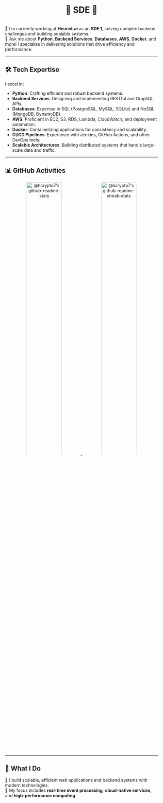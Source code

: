 # <div align="center">💫 SDE 💫</div>

<br/>🤝 I’m currently working at **Heurist.ai** as an **SDE 1**, solving complex backend challenges and building scalable systems.
<br/>💬 Ask me about **Python**, **Backend Services**, **Databases**, **AWS**, **Docker**, and more! I specialize in delivering solutions that drive efficiency and performance.

---

## 🛠️ **Tech Expertise**  
I excel in:  
- **Python**: Crafting efficient and robust backend systems.  
- **Backend Services**: Designing and implementing RESTful and GraphQL APIs.  
- **Databases**: Expertise in SQL (PostgreSQL, MySQL, SQLite) and NoSQL (MongoDB, DynamoDB).  
- **AWS**: Proficient in EC2, S3, RDS, Lambda, CloudWatch, and deployment automation.  
- **Docker**: Containerizing applications for consistency and scalability.  
- **CI/CD Pipelines**: Experience with Jenkins, GitHub Actions, and other DevOps tools.  
- **Scalable Architectures**: Building distributed systems that handle large-scale data and traffic.

---

## 📊 **GitHub Activities**

<p align="center">
  <a href="https://github.com/hcrypto7?tab=repositories">
    <img src="https://github-readme-stats-one-bice.vercel.app/api?username=hcrypto7&theme=gotham&show_icons=true&count_private=true&hide_border=true&role=OWNER,ORGANIZATION_MEMBER,COLLABORATOR"  width="48%" alt="@hcrypto7's github-readme-stats"/>
  </a>
  <a href="https://github.com/hcrypto7?tab=stars">
    <img src="https://github-readme-streak-stats.herokuapp.com?user=hcrypto7&theme=gotham&hide_border=true&date_format=M%20j%5B%2C%20Y%5D"  width="48%" alt="@hcrypto7's github-readme-streak-stats"/>
  </a>
</p>

---

## 🚀 **What I Do**  
🔭 I build scalable, efficient web applications and backend systems with modern technologies.  
🎯 My focus includes **real-time event processing**, **cloud-native services**, and **high-performance computing**.
